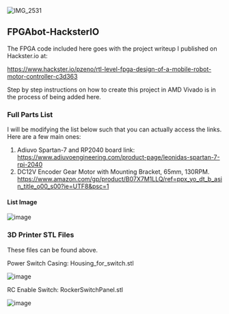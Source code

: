 ![IMG_2531](https://github.com/user-attachments/assets/0ff7d709-3cea-4153-bb94-2886c818ec6e)



## FPGAbot-HacksterIO

The FPGA code included here goes with the project writeup I published on Hackster.io at:

https://www.hackster.io/pzeno/rtl-level-fpga-design-of-a-mobile-robot-motor-controller-c3d363

Step by step instructions on how to create this project in AMD Vivado is in the process of being added here.

### Full Parts List

I will be modifying the list below such that you can actually access the links. Here are a few main ones:

1. Adiuvo Spartan-7 and RP2040 board link: https://www.adiuvoengineering.com/product-page/leonidas-spartan-7-rpi-2040
2. DC12V Encoder Gear Motor with Mounting Bracket, 65mm, 130RPM.  https://www.amazon.com/gp/product/B07X7M1LLQ/ref=ppx_yo_dt_b_asin_title_o00_s00?ie=UTF8&psc=1 

#### List Image
![image](https://github.com/user-attachments/assets/c6400059-fee9-4fbf-9c33-fba25a968638)


### 3D Printer STL Files

These files can be found above. 

Power Switch Casing: Housing_for_switch.stl 

![image](https://github.com/user-attachments/assets/cc1e2b9c-98e1-4752-84a4-e1e050aeec49)


RC Enable Switch: RockerSwitchPanel.stl

![image](https://github.com/user-attachments/assets/3687e580-df8b-4835-9344-4f2aa6908bc8)

